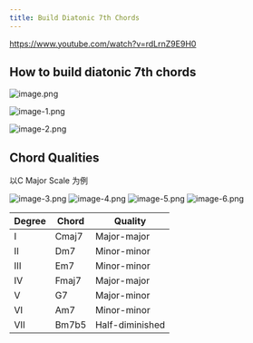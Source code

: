 ```yaml
---
title: Build Diatonic 7th Chords
---
```


https://www.youtube.com/watch?v=rdLrnZ9E9H0


## How to build diatonic 7th chords
![image.png](/images/Pub_Note_BuildDiatonic7thChords/image.png)


![image-1.png](/images/Pub_Note_BuildDiatonic7thChords/image-1.png)

![image-2.png](/images/Pub_Note_BuildDiatonic7thChords/image-2.png)

## Chord Qualities

以C Major Scale 为例

![image-3.png](/images/Pub_Note_BuildDiatonic7thChords/image-3.png)
![image-4.png](/images/Pub_Note_BuildDiatonic7thChords/image-4.png)
![image-5.png](/images/Pub_Note_BuildDiatonic7thChords/image-5.png)
![image-6.png](/images/Pub_Note_BuildDiatonic7thChords/image-6.png)

| Degree | Chord | Quality |
|--------|-------|---------|
| I      | Cmaj7 | Major-major |
| II     | Dm7   | Minor-minor |
| III    | Em7   | Minor-minor |
| IV     | Fmaj7 | Major-major |
| V      | G7    | Major-minor |
| VI     | Am7   | Minor-minor |
| VII    | Bm7b5 | Half-diminished |

